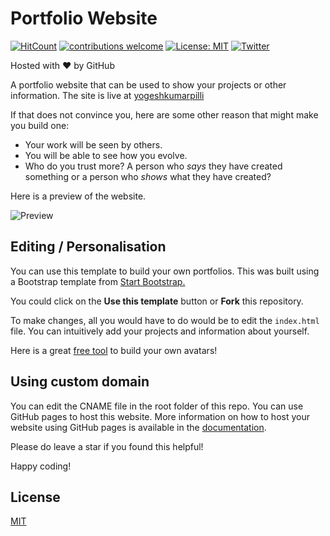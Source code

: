 # Portfolio Website 
[![HitCount](http://hits.dwyl.com/yogeshkumarpilli/yogeshkumarpilli.svg)](http://hits.dwyl.com/yogeshkumarpilli/yogeshkumarpilli-githubio)
[![contributions welcome](https://img.shields.io/badge/contributions-welcome-brightgreen.svg?style=flat)](https://github.com/yogeshkumarpilli/yogeshkumarpilli.github.io/issues)
[![License: MIT](https://img.shields.io/badge/License-MIT-yellow.svg)](https://opensource.org/licenses/MIT)
[![Twitter](https://img.shields.io/twitter/follow/its_me_yogiii.svg?style=social&label=@its_me_yogiii)](https://twitter.com/its_me_yogiii) 

Hosted with ❤ by GitHub  

A portfolio website that can be used to show your projects or other information. The site is live at [yogeshkumarpilli](https://yogeshkumarpilli.github.io/)

If that does not convince you, here are some other reason that might make you build one:

* Your work will be seen by others.
* You will be able to see how you evolve.
* Who do you trust more? A person who *says* they have created something or a person who *shows* what they have created?

Here is a preview of the website.

![Preview](preview.gif)

## Editing / Personalisation

You can use this template to build your own portfolios. This was built using a Bootstrap template from [Start Bootstrap.](https://startbootstrap.com/)

You could click on the **Use this template** button or **Fork** this repository.

To make changes, all you would have to do would be to edit the `index.html` file. You can intuitively add your projects and information about yourself.

Here is a great [free tool](https://getavataaars.com/) to build your own avatars! 

## Using custom domain

You can edit the CNAME file in the root folder of this repo. You can use GitHub pages to host this website. More information on how to host your website using GitHub pages is available in the [documentation](https://help.github.com/en/github/working-with-github-pages/configuring-a-custom-domain-for-your-github-pages-site).

Please do leave a star if you found this helpful!

Happy coding!

## License
[MIT](https://choosealicense.com/licenses/mit/)
